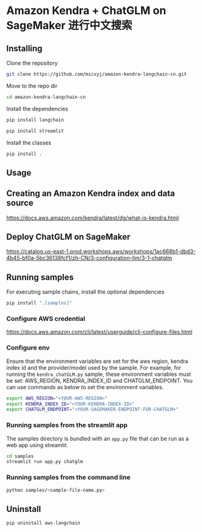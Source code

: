 # Amazon Kendra + ChatGLM on SageMaker 进行中文搜索

## Installing

Clone the repository
```bash
git clone https://github.com/micxyj/amazon-kendra-langchain-cn.git
```

Move to the repo dir
```bash
cd amazon-kendra-langchain-cn
```

Install the dependencies
```bash
pip install langchain

pip install streamlit
```

Install the classes
```bash
pip install .
```

## Usage

## Creating an Amazon Kendra index and data source
https://docs.aws.amazon.com/kendra/latest/dg/what-is-kendra.html

## Deploy ChatGLM on SageMaker
https://catalog.us-east-1.prod.workshops.aws/workshops/1ac668b1-dbd3-4b45-bf0a-5bc36138fcf1/zh-CN/3-configuration-llm/3-1-chatglm

## Running samples
For executing sample chains, install the optional dependencies
```bash
pip install ".[samples]"
```

### Configure AWS credential
https://docs.aws.amazon.com/cli/latest/userguide/cli-configure-files.html

### Configure env
Ensure that the environment variables are set for the aws region, kendra index id and the provider/model used by the sample.
For example, for running the `kendra_chatGLM.py` sample, these environment variables must be set: AWS_REGION, KENDRA_INDEX_ID
and CHATGLM_ENDPOINT.
You can use commands as below to set the environment variables.
```bash
export AWS_REGION="<YOUR-AWS-REGION>"
export KENDRA_INDEX_ID="<YOUR-KENDRA-INDEX-ID>"
export CHATGLM_ENDPOINT="<YOUR-SAGEMAKER-ENDPOINT-FOR-CHATGLM>"
```

### Running samples from the streamlit app
The samples directory is bundled with an `app.py` file that can be run as a web app using streamlit.
```bash
cd samples
streamlit run app.py chatglm
```

### Running samples from the command line
```bash
python samples/<sample-file-name.py>
```

## Uninstall
```bash
pip uninstall aws-langchain
```
